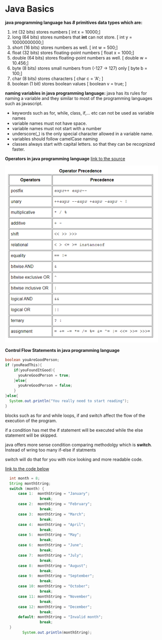 # Java Basics
**java programming language has *8* primitives data types which are:**
1. int (32 bits) stores numbers [ int x = 10000;]
2. long (64 bits) stores numbers that **int** can not store. [ int y = 10000000000;]
3. short (16 bits) stores numbers as well. [ int w = 500;]
4. float (32 bits) stores floating-point numbers [ float x = 1000;]
5. double (64 bits) stores floating-point numbers as well. [ double w = 10.456;]
6. byte (8 bits) stores small numbers from (-127 -> 127) only [ byte b = 100;]
7. char (8 bits) stores characters [ char c = 'A'; ]
8. boolean (1 bit) stores boolean values [ boolean v = true; ]

**naming variables in java programming language:**
java has its rules for naming a variable and they similar to most of the programming languages such as javascript.

* keywords such as for, while, class, if,... etc  can not be used as variable names
* variable names must not have space.
* variable names must not start with a number
* underscore(_) is the only special character allowed in a variable name.
* variables should follow camelCase naming 
* classes always start with capital letters. so that they can be recognized faster.

**Operators in java programming language**
[link to the source](https://docs.oracle.com/javase/tutorial/java/nutsandbolts/operators.html)

<img src="img/op.png">

**Control Flow Statements in java programming language**

```java
boolean youAreGoodPerson;
if (youReadThis){
    if(youFoundItGood){
      youAreGoodPerson = true;
    }else{
      youAreGoodPerson = false;
    }
}else{
  System.out.println("You really need to start reading");
}
```

blocks such as for and while loops, if and switch affect the flow of the execution of the program.

if a condition has met the if statement will be executed while the else statement will be skipped.

java offers more sense condition comparing methodolgy which is **switch**. Instead of wring too many if-else if statments

switch will do that for you with nice looking and more readable code.

[link to the code below](https://docs.oracle.com/javase/tutorial/java/nutsandbolts/switch.html)

```java
  int month = 8;
  String monthString;
  switch (month) {
      case 1:  monthString = "January";
                break;
      case 2:  monthString = "February";
                break;
      case 3:  monthString = "March";
                break;
      case 4:  monthString = "April";
                break;
      case 5:  monthString = "May";
                break;
      case 6:  monthString = "June";
                break;
      case 7:  monthString = "July";
                break;
      case 8:  monthString = "August";
                break;
      case 9:  monthString = "September";
                break;
      case 10: monthString = "October";
                break;
      case 11: monthString = "November";
                break;
      case 12: monthString = "December";
                break;
      default: monthString = "Invalid month";
                break;
  }
        System.out.println(monthString);
```


